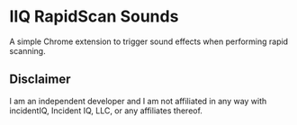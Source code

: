 # IIQ RapidScan Sounds
A simple Chrome extension to trigger sound effects when performing rapid scanning.

## Disclaimer
I am an independent developer and I am not affiliated in any way with incidentIQ, Incident IQ, LLC, or any affiliates thereof.
